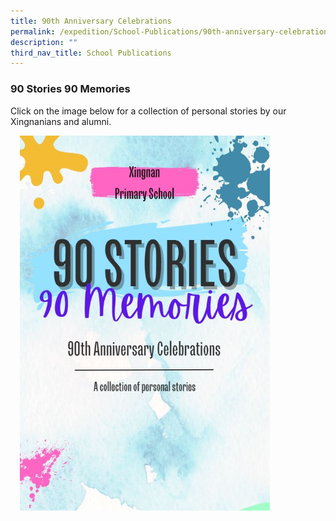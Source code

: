 ```yaml
---
title: 90th Anniversary Celebrations
permalink: /expedition/School-Publications/90th-anniversary-celebrations/
description: ""
third_nav_title: School Publications
---
```

### 90 Stories 90 Memories

Click on the image below for a collection of personal stories by our Xingnanians and alumni.

<a href="https://www.canva.com/design/DAFGKoDKAS0/view?utm_content=DAFGKoDKAS0&utm_campaign=designshare&utm_medium=embeds&utm_source=link#1"><img src="/images/90%20Stories.jpg" style="width:400px;height:600px;margin-left:15px;" align = "Left"></a>
